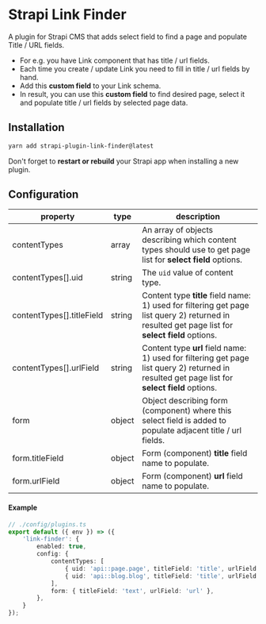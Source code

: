 # Strapi Link Finder

A plugin for Strapi CMS that adds select field to find a page and populate Title / URL fields.

* For e.g. you have Link component that has title / url fields.
* Each time you create / update Link you need to fill in title / url fields by hand.
* Add this **custom field** to your Link schema.
* In result, you can use this **custom field** to find desired page, select it and populate title / url fields by selected page data.

## Installation

```bash
yarn add strapi-plugin-link-finder@latest
```

Don't forget to **restart or rebuild** your Strapi app when installing a new plugin.

## Configuration

| property                  | type   | description                                                                                                                                      |
|---------------------------|--------|--------------------------------------------------------------------------------------------------------------------------------------------------|
| contentTypes              | array  | An array of objects describing which content types should use to get page list for **select field** options.                                     |
| contentTypes[].uid        | string | The `uid` value of content type.                                                                                                                 |
| contentTypes[].titleField | string | Content type **title** field name: 1) used for filtering get page list query 2) returned in resulted get page list for **select field** options. |
| contentTypes[].urlField   | string | Content type **url** field name: 1) used for filtering get page list query 2) returned in resulted get page list for **select field** options.   |
| form                      | object | Object describing form (component) where this select field is added to populate adjacent title / url fields.                                     |
| form.titleField           | object | Form (component) **title** field name to populate.                                                                                               |
| form.urlField             | object | Form (component) **url** field name to populate.                                                                                                 |

#### Example

```ts
// ./config/plugins.ts
export default ({ env }) => ({
    'link-finder': {
        enabled: true,
        config: {
            contentTypes: [
                { uid: 'api::page.page', titleField: 'title', urlField: 'fullUrl' },
                { uid: 'api::blog.blog', titleField: 'title', urlField: 'fullUrl' },
            ],
            form: { titleField: 'text', urlField: 'url' },
        },
    }
});
```